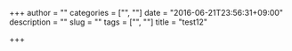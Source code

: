 +++
author = ""
categories = ["", ""]
date = "2016-06-21T23:56:31+09:00"
description = ""
slug = ""
tags = ["", ""]
title = "test12"

+++

